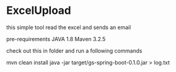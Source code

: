# ExcelUpload
this simple tool read the excel and sends an email


pre-requirements 
JAVA 1.8
Maven 3.2.5


check out this in folder and run a following commands 

mvn clean install
java -jar target/gs-spring-boot-0.1.0.jar > log.txt
